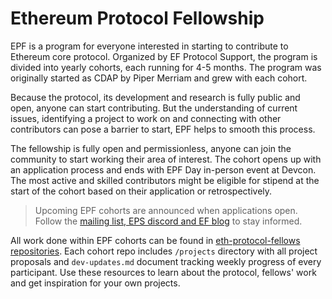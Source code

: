 <!-- markdownlint-disable MD013 -->

# Ethereum Protocol Fellowship

EPF is a program for everyone interested in starting to contribute to Ethereum core protocol. Organized by EF Protocol Support, the program is divided into yearly cohorts, each running for 4-5 months. The program was originally started as CDAP by Piper Merriam and grew with each cohort.

Because the protocol, its development and research is fully public and open, anyone can start contributing. But the understanding of current issues, identifying a project to work on and connecting with other contributors can pose a barrier to start, EPF helps to smooth this process.

The fellowship is fully open and permissionless, anyone can join the community to start working their area of interest. The cohort opens up with an application process and ends with EPF Day in-person event at Devcon. The most active and skilled contributors might be eligible for stipend at the start of the cohort based on their application or retrospectively.

> Upcoming EPF cohorts are announced when applications open. Follow the [mailing list, EPS discord and EF blog](/eps/intro.md#important-links) to stay informed.

All work done within EPF cohorts can be found in [eth-protocol-fellows repositories](https://github.com/orgs/eth-protocol-fellows/repositories). Each cohort repo includes `/projects` directory with all project proposals and `dev-updates.md` document tracking weekly progress of every participant. Use these resources to learn about the protocol, fellows' work and get inspiration for your own projects.

